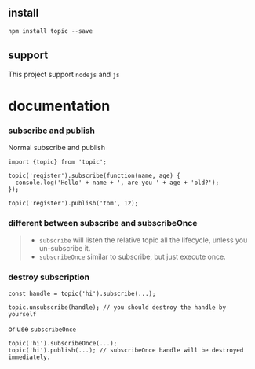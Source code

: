 ## install
````
npm install topic --save
````

## support
This project support `nodejs` and `js`

# documentation

### subscribe and publish
Normal subscribe and publish
````
import {topic} from 'topic';

topic('register').subscribe(function(name, age) {
  console.log('Hello' + name + ', are you ' + age + 'old?');
});

topic('register').publish('tom', 12);
````

### different between subscribe and subscribeOnce
>- `subscribe` will listen the relative topic all the lifecycle, unless you un-subscribe it.
>- `subscribeOnce` similar to subscribe, but just execute once.

### destroy subscription
````
const handle = topic('hi').subscribe(...);

topic.unsubscribe(handle); // you should destroy the handle by yourself
````
or use `subscribeOnce`
````
topic('hi').subscribeOnce(...);
topic('hi').publish(...); // subscribeOnce handle will be destroyed immediately.
````
